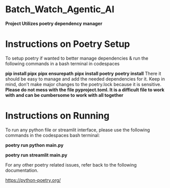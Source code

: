 # Batch_Watch_Agentic_AI

**Project Utilizes poetry dependency manager**

# Instructions on Poetry Setup 
To setup poetry if wanted to better manage dependencies & run the following commands in a bash terminal in codespaces

**pip install pipx**
**pipx ensurepath**
**pipx install poetry**
**poetry install**
There it should be easy to manage and add the needed dependencies for it. 
Keep in mind, don't make major changes to the poetry.lock because it is sensitive. 
**Please do not mess with the file pyproject.toml. It is a difficult file to work with and can be cumbersome to work with all together**
# Instructions on Running 

To run any python file or streamlit interface, please use the following commands in the codespaces bash terminal:

**poetry run python main.py**

**poetry run streamlit main.py**


For any other poetry related issues, refer back to the following documentation.

https://python-poetry.org/